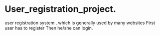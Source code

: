 # User_registration_project. 
user registration system , which is generally used by many websites
First user has to register
Then he/she can login. 
